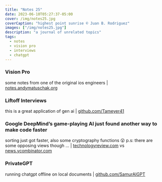 ```yaml
---
title: "Notes 25"
date: 2023-06-10T05:27:37-05:00
cover: /img/notes25.jpg
coverCaption: "highest point sunrise © Juan B. Rodriguez"
images: ["/img/notes25.jpg"]
description: "a journal of unrelated topics"
tags:
  - notes
  - vision pro
  - interviews
  - chatgpt
---
```


### Vision Pro

some notes from one of the original ios engineers | [notes.andymatuschak.org](https://notes.andymatuschak.org/Vision%20Pro)

### Liftoff Interviews

this is a great application of gen ai | [github.com/Tameyer41](https://github.com/Tameyer41/liftoff)

### Google DeepMind’s game-playing AI just found another way to make code faster

sorting just got faster, also some cryptography functions 😮 p.s: there are some opposing views though ... | [technologyreview.com](https://www.technologyreview.com/2023/06/07/1074184/google-deepmind-game-ai-alphadev-algorithm-code-faster/) vs
[news.ycombinator.com](https://news.ycombinator.com/item?id=36231147)

### PrivateGPT

running chatgpt offline on local documents | [github.com/SamurAIGPT](https://github.com/SamurAIGPT/privateGPT)